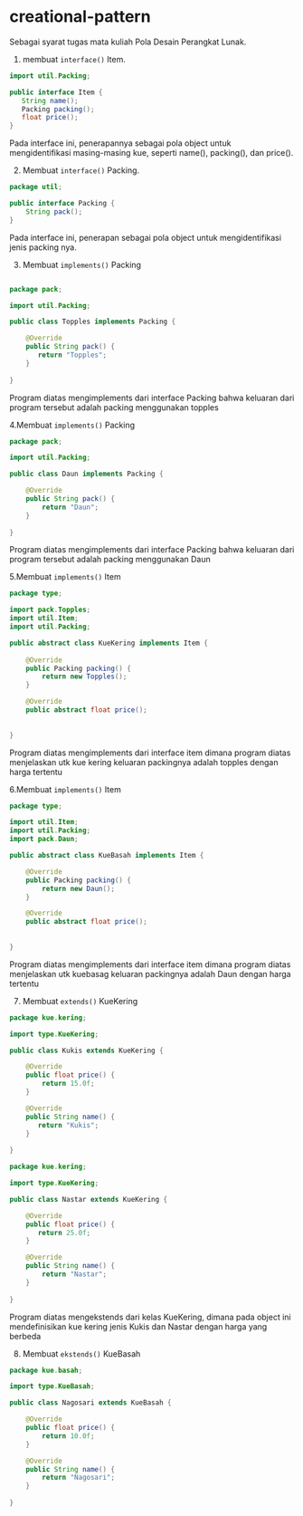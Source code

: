 # creational-pattern
Sebagai syarat tugas mata kuliah Pola Desain Perangkat Lunak.

1. membuat ```interface()``` Item.
```java
import util.Packing;

public interface Item {
   String name();
   Packing packing();
   float price();
}
```
Pada interface ini, penerapannya sebagai pola object untuk mengidentifikasi masing-masing kue, seperti name(), packing(), dan price().

2. Membuat ```interface()``` Packing.
```java
package util;

public interface Packing {
    String pack();
}
```
Pada interface ini, penerapan sebagai pola object untuk mengidentifikasi jenis packing nya.

3. Membuat ```implements()``` Packing
```java

package pack;

import util.Packing;

public class Topples implements Packing {

    @Override
    public String pack() {
       return "Topples";
    }
    
}
```
Program diatas mengimplements dari interface Packing bahwa keluaran dari program tersebut adalah packing menggunakan topples

4.Membuat ```implements()``` Packing
```java
package pack;

import util.Packing;

public class Daun implements Packing {

    @Override
    public String pack() {
        return "Daun";
    }
    
}
```
Program diatas mengimplements dari interface Packing bahwa keluaran dari program tersebut adalah packing menggunakan Daun

5.Membuat ```implements()``` Item
```java
package type;

import pack.Topples;
import util.Item;
import util.Packing;

public abstract class KueKering implements Item {
    
    @Override
    public Packing packing() {
        return new Topples();
    }

    @Override
    public abstract float price();
        
    
}
```
Program diatas mengimplements dari interface item dimana program diatas menjelaskan utk kue kering keluaran packingnya adalah topples dengan harga tertentu

6.Membuat ```implements()``` Item
```java
package type;

import util.Item;
import util.Packing;
import pack.Daun;

public abstract class KueBasah implements Item {

    @Override
    public Packing packing() {
        return new Daun();
    }

    @Override
    public abstract float price();
        
    
}
```
Program diatas mengimplements dari interface item dimana program diatas menjelaskan utk kuebasag keluaran packingnya adalah Daun dengan harga tertentu

7. Membuat ```extends()``` KueKering


```java
package kue.kering;

import type.KueKering;

public class Kukis extends KueKering {

    @Override
    public float price() {
        return 15.0f;
    }

    @Override
    public String name() {
       return "Kukis";
    }
    
}
```

```java
package kue.kering;

import type.KueKering;

public class Nastar extends KueKering {

    @Override
    public float price() {
       return 25.0f;
    }

    @Override
    public String name() {
        return "Nastar";
    }
    
}
```
Program diatas mengekstends dari kelas KueKering, dimana pada object ini mendefinisikan kue kering jenis Kukis dan Nastar dengan harga yang berbeda

8. Membuat ```ekstends()``` KueBasah
```java
package kue.basah;

import type.KueBasah;

public class Nagosari extends KueBasah {

    @Override
    public float price() {
        return 10.0f;
    }

    @Override
    public String name() {
        return "Nagosari";
    }
    
}
```
```java






